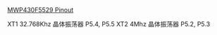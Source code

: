 [MWP430F5529 Pinout](https://e2e.ti.com/cfs-file/__key/communityserver-discussions-components-files/166/1_5F00_mcu.png)

XT1  32.768Khz 晶体振荡器  P5.4, P5.5
XT2  4Mhz 晶体振荡器  P5.2, P5.3



